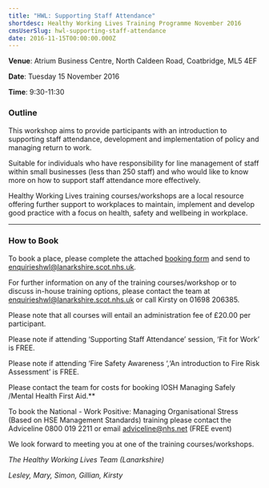 ```yaml
---
title: "HWL: Supporting Staff Attendance"
shortdesc: Healthy Working Lives Training Programme November 2016
cmsUserSlug: hwl-supporting-staff-attendance
date: 2016-11-15T00:00:00.000Z
---
```


**Venue**:  Atrium Business Centre, North Caldeen Road, Coatbridge, ML5 4EF

**Date**: Tuesday 15 November 2016

**Time**: 9:30-11:30

### Outline

This workshop aims to
provide participants with an introduction to supporting staff attendance,
development and implementation of policy and managing return to work.

Suitable for individuals
who have responsibility for line management of staff within small businesses
(less than 250 staff) and who would like to know more on how to support staff
attendance more effectively.

Healthy Working Lives training courses/workshops are a local resource offering further support  to workplaces to maintain, implement and develop good practice with a focus on  health, safety and wellbeing in workplace.

---

### How to Book

To book a place, please complete the attached [booking form](/docs/HWL-Booking-Form-june-2016.doc) and send to [enquirieshwl@lanarkshire.scot.nhs.uk](mailto:enquirieshwl@lanarkshire.scot.nhs.uk).

For further information on any of the training courses/workshop or to discuss in-house training options, please contact the team at [enquirieshwl@lanarkshire.scot.nhs.uk](mailto:enquirieshwl@lanarkshire.scot.nhs.uk) or call Kirsty on 01698 206385.

Please note that all courses will entail an administration fee of £20.00 per participant.

Please note if attending ‘Supporting Staff Attendance’ session, ‘Fit for Work’ is FREE.

Please note if attending ‘Fire Safety Awareness ‘,‘An introduction to Fire Risk Assessment’ is FREE.

Please contact the team for costs for booking IOSH Managing Safely /Mental Health First Aid.**

To book the National - Work Positive: Managing Organisational Stress (Based on HSE Management Standards) training please contact the  Adviceline 0800 019 2211 or email  adviceline@nhs.net (FREE event)

We look forward to meeting you at one of the training courses/workshops.


*The Healthy Working Lives Team (Lanarkshire)*

*Lesley, Mary, Simon, Gillian, Kirsty*